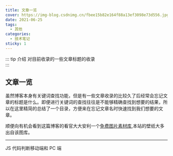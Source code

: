 ```yaml
---
title: 文章一览
cover: https://img-blog.csdnimg.cn/fbee15b82e164f88a13ef3098e73d556.jpg?x-oss-process=image/watermark,type_ZHJvaWRzYW5zZmFsbGJhY2s,shadow_50,text_Q1NETiBAPGRpdiBjbGFzcz0n6b6Z5a6d5a6dJz4=,size_20,color_FFFFFF,t_70,g_se,x_16#pic_center
date: 2021-06-25
tags:
  - 其他
categories:
  - 技术笔记
sticky: 1
---
```


::: tip 介绍
对目前收录的一些文章标题的收录<br>
:::

<!-- more -->

## 文章一览

虽然博客本身有关键词查找功能，但是有一些文章收录的比较久了后经常会忘记文章的标题是什么。即便进行关键词的查找往往是不能够精确查找到想要的结果，所以在这里精简的总结了一个目录，方便来在忘记文章名时快速找到我们想要的文章。

顺便向有机会看到这篇博客的看官大大安利一个[免费图片素材库](https://pixabay.com/zh/),本站的壁纸大多出自该图库。

---

JS 代码判断移动端和 PC 端
